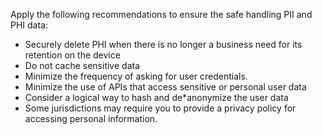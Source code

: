 Apply the following recommendations to ensure the safe handling PII and PHI data:

* Securely delete PHI when there is no longer a business need for its
  retention on the device
* Do not cache sensitive data
* Minimize the frequency of asking for user credentials.
* Minimize the use of APIs that access sensitive or personal user data
* Consider a logical way to hash and de*anonymize the user data
* Some jurisdictions may require you to provide a privacy policy for accessing personal information.
